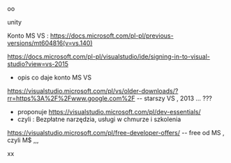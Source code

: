 oo

unity

Konto   MS  VS  :
https://docs.microsoft.com/pl-pl/previous-versions/mt604816(v=vs.140)

https://docs.microsoft.com/pl-pl/visualstudio/ide/signing-in-to-visual-studio?view=vs-2015
-  opis co daje konto MS  VS


https://visualstudio.microsoft.com/pl/vs/older-downloads/?rr=https%3A%2F%2Fwww.google.com%2F
--  starszy VS  , 2013 ... ???

- proponuje
https://visualstudio.microsoft.com/pl/dev-essentials/
- czyli : Bezpłatne narzędzia, usługi w chmurze i szkolenia

https://visualstudio.microsoft.com/pl/free-developer-offers/
-- free  od MS , czyli M$  ,,,

xx
